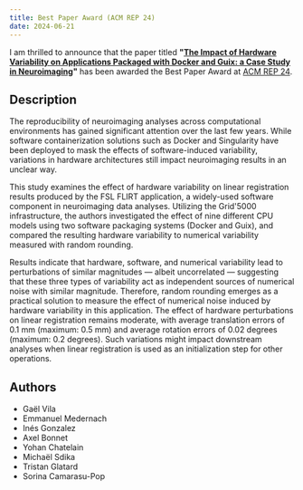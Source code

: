 ```yaml
---
title: Best Paper Award (ACM REP 24)
date: 2024-06-21
---
```


I am thrilled to announce that the paper titled **"[The Impact of Hardware Variability on Applications Packaged with Docker and Guix: a Case Study in Neuroimaging](https://dl.acm.org/doi/pdf/10.1145/3641525.3663626)"** has been awarded the Best Paper Award at [ACM REP 24](https://acm-rep.github.io/2024/).


## Description
The reproducibility of neuroimaging analyses across computational environments has gained significant attention over the last few years. While software containerization solutions such as Docker and Singularity have been deployed to mask the effects of software-induced variability, variations in hardware architectures still impact neuroimaging results in an unclear way.

This study examines the effect of hardware variability on linear registration results produced by the FSL FLIRT application, a widely-used software component in neuroimaging data analyses. Utilizing the Grid'5000 infrastructure, the authors investigated the effect of nine different CPU models using two software packaging systems (Docker and Guix), and compared the resulting hardware variability to numerical variability measured with random rounding.

Results indicate that hardware, software, and numerical variability lead to perturbations of similar magnitudes — albeit uncorrelated — suggesting that these three types of variability act as independent sources of numerical noise with similar magnitude. Therefore, random rounding emerges as a practical solution to measure the effect of numerical noise induced by hardware variability in this application. The effect of hardware perturbations on linear registration remains moderate, with average translation errors of 0.1 mm (maximum: 0.5 mm) and average rotation errors of 0.02 degrees (maximum: 0.2 degrees). Such variations might impact downstream analyses when linear registration is used as an initialization step for other operations.


## Authors
- Gaël Vila
- Emmanuel Medernach
- Inés Gonzalez
- Axel Bonnet
- Yohan Chatelain
- Michaël Sdika
- Tristan Glatard
- Sorina Camarasu-Pop
